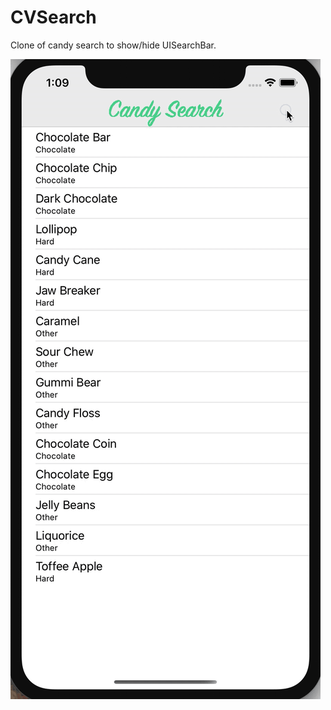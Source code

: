 # CVSearch
Clone of candy search to show/hide UISearchBar.

[UISearchController Tutorial: Getting Started]: https://www.raywenderlich.com/4363809-uisearchcontroller-tutorial-getting-started

![screenshot](https://github.com/HerrDoktorBD/CVSearch/blob/master/2020-03-03%2013-09-14.2020-03-03%2013_12_01.gif)
